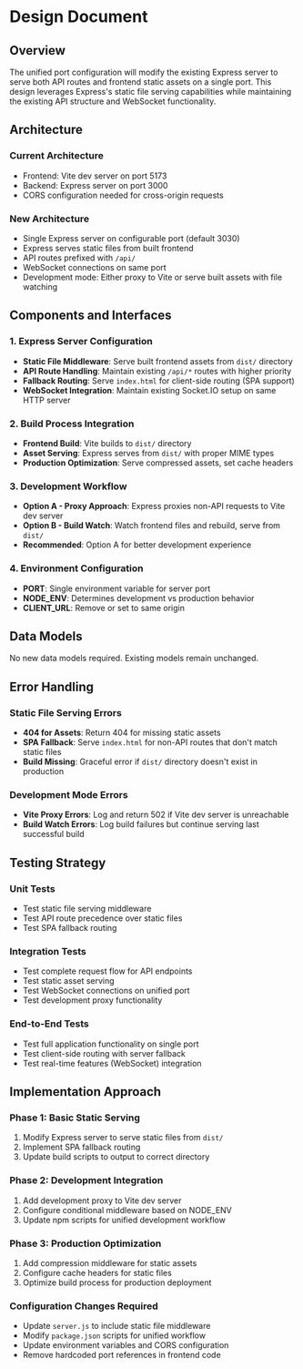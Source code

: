 # Design Document

## Overview

The unified port configuration will modify the existing Express server to serve both API routes and frontend static assets on a single port. This design leverages Express's static file serving capabilities while maintaining the existing API structure and WebSocket functionality.

## Architecture

### Current Architecture
- Frontend: Vite dev server on port 5173
- Backend: Express server on port 3000
- CORS configuration needed for cross-origin requests

### New Architecture
- Single Express server on configurable port (default 3030)
- Express serves static files from built frontend
- API routes prefixed with `/api/`
- WebSocket connections on same port
- Development mode: Either proxy to Vite or serve built assets with file watching

## Components and Interfaces

### 1. Express Server Configuration
- **Static File Middleware**: Serve built frontend assets from `dist/` directory
- **API Route Handling**: Maintain existing `/api/*` routes with higher priority
- **Fallback Routing**: Serve `index.html` for client-side routing (SPA support)
- **WebSocket Integration**: Maintain existing Socket.IO setup on same HTTP server

### 2. Build Process Integration
- **Frontend Build**: Vite builds to `dist/` directory
- **Asset Serving**: Express serves from `dist/` with proper MIME types
- **Production Optimization**: Serve compressed assets, set cache headers

### 3. Development Workflow
- **Option A - Proxy Approach**: Express proxies non-API requests to Vite dev server
- **Option B - Build Watch**: Watch frontend files and rebuild, serve from `dist/`
- **Recommended**: Option A for better development experience

### 4. Environment Configuration
- **PORT**: Single environment variable for server port
- **NODE_ENV**: Determines development vs production behavior
- **CLIENT_URL**: Remove or set to same origin

## Data Models

No new data models required. Existing models remain unchanged.

## Error Handling

### Static File Serving Errors
- **404 for Assets**: Return 404 for missing static assets
- **SPA Fallback**: Serve `index.html` for non-API routes that don't match static files
- **Build Missing**: Graceful error if `dist/` directory doesn't exist in production

### Development Mode Errors
- **Vite Proxy Errors**: Log and return 502 if Vite dev server is unreachable
- **Build Watch Errors**: Log build failures but continue serving last successful build

## Testing Strategy

### Unit Tests
- Test static file serving middleware
- Test API route precedence over static files
- Test SPA fallback routing

### Integration Tests
- Test complete request flow for API endpoints
- Test static asset serving
- Test WebSocket connections on unified port
- Test development proxy functionality

### End-to-End Tests
- Test full application functionality on single port
- Test client-side routing with server fallback
- Test real-time features (WebSocket) integration

## Implementation Approach

### Phase 1: Basic Static Serving
1. Modify Express server to serve static files from `dist/`
2. Implement SPA fallback routing
3. Update build scripts to output to correct directory

### Phase 2: Development Integration
1. Add development proxy to Vite dev server
2. Configure conditional middleware based on NODE_ENV
3. Update npm scripts for unified development workflow

### Phase 3: Production Optimization
1. Add compression middleware for static assets
2. Configure cache headers for static files
3. Optimize build process for production deployment

### Configuration Changes Required
- Update `server.js` to include static file middleware
- Modify `package.json` scripts for unified workflow
- Update environment variables and CORS configuration
- Remove hardcoded port references in frontend code